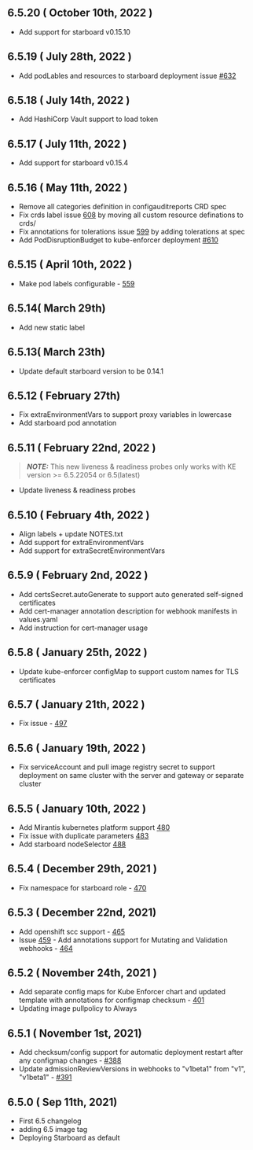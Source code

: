 ## 6.5.20 ( October 10th, 2022 )
* Add support for starboard v0.15.10
## 6.5.19 ( July 28th, 2022 )
* Add podLables and resources to starboard deployment issue [#632](https://github.com/aquasecurity/aqua-helm/issues/632)
## 6.5.18 ( July 14th, 2022 )
* Add HashiCorp Vault support to load token
## 6.5.17 ( July 11th, 2022 )
* Add support for starboard v0.15.4
## 6.5.16 ( May 11th, 2022 )
* Remove all categories definition in configauditreports CRD spec
* Fix crds label issue [608](https://github.com/aquasecurity/aqua-helm/issues/608) by moving all custom resource definations to crds/
* Fix annotations for tolerations issue [599](https://github.com/aquasecurity/aqua-helm/issues/599) by adding tolerations at spec
* Add PodDisruptionBudget to kube-enforcer deployment [#610](https://github.com/aquasecurity/aqua-helm/pull/610)
## 6.5.15 ( April 10th, 2022 )
* Make pod labels configurable - [559](https://github.com/aquasecurity/aqua-helm/pull/559)
## 6.5.14( March 29th)
* Add new static label
## 6.5.13( March 23th)
* Update default starboard version to be 0.14.1
## 6.5.12 ( February 27th)
* Fix extraEnvironmentVars to support proxy variables in lowercase
* Add starboard pod annotation
## 6.5.11 ( February 22nd, 2022 )
> **_NOTE:_**  This new liveness & readiness probes only works with KE version >= 6.5.22054 or 6.5(latest)
* Update liveness & readiness probes
## 6.5.10 ( February 4th, 2022 )
* Align labels + update NOTES.txt
* Add support for extraEnvironmentVars
* Add support for extraSecretEnvironmentVars
## 6.5.9 ( February 2nd, 2022 )
* Add certsSecret.autoGenerate to support auto generated self-signed certificates
* Add cert-manager annotation description for webhook manifests in values.yaml
* Add instruction for cert-manager usage
## 6.5.8 ( January 25th, 2022 )
* Update kube-enforcer configMap to support custom names for TLS certificates
## 6.5.7 ( January 21th, 2022 )
* Fix issue - [497](https://github.com/aquasecurity/aqua-helm/issues/497)
## 6.5.6 ( January 19th, 2022 )
* Fix serviceAccount and pull image registry secret to support deployment on same cluster
  with the server and gateway or separate cluster
## 6.5.5 ( January 10th, 2022 )
* Add Mirantis kubernetes platform support [480](https://github.com/aquasecurity/aqua-helm/pull/480)
* Fix issue with duplicate parameters [483](https://github.com/aquasecurity/aqua-helm/issues/483)
* Add starboard nodeSelector [488](https://github.com/aquasecurity/aqua-helm/pull/488)
## 6.5.4 ( December 29th, 2021 )
* Fix namespace for starboard role - [470](https://github.com/aquasecurity/aqua-helm/pull/470)
## 6.5.3 ( December 22nd, 2021)
* Add openshift scc support - [465](https://github.com/aquasecurity/aqua-helm/pull/465)
* Issue [459](https://github.com/aquasecurity/aqua-helm/issues/459) - Add annotations support for Mutating and Validation webhooks - [464](https://github.com/aquasecurity/aqua-helm/pull/464)
## 6.5.2 ( November 24th, 2021 )
* Add separate config maps for Kube Enforcer chart and updated template with annotations for configmap checksum - [401](https://github.com/aquasecurity/aqua-helm/pull/401)
* Updating image pullpolicy to Always

## 6.5.1 ( November 1st, 2021)
* Add checksum/config support for automatic deployment restart after any configmap changes - [#388](https://github.com/aquasecurity/aqua-helm/pull/388)
* Update admissionReviewVersions in webhooks to "v1beta1" from "v1", "v1beta1" - [#391](https://github.com/aquasecurity/aqua-helm/pull/391)
## 6.5.0 ( Sep 11th, 2021)
* First 6.5 changelog
* adding 6.5 image tag
* Deploying Starboard as default